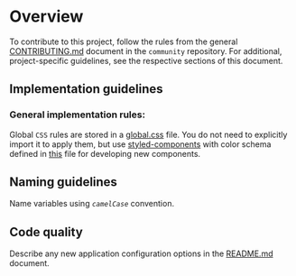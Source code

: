 # Overview

To contribute to this project, follow the rules from the general [CONTRIBUTING.md](https://github.com/kyma-project/community/blob/master/CONTRIBUTING.md) document in the `community` repository.
For additional, project-specific guidelines, see the respective sections of this document.

## Implementation guidelines

### General implementation rules:

Global `CSS` rules are stored in a [global.css](./static/global.css) file. You do not need to explicitly import it to apply them, but use [styled-components](https://www.styled-components.com/) with color schema defined in [this](./src/config/colors.js) file for developing new components.

## Naming guidelines

Name variables using _`camelCase`_ convention.

## Code quality

Describe any new application configuration options in the [README.md](./README.md) document.
